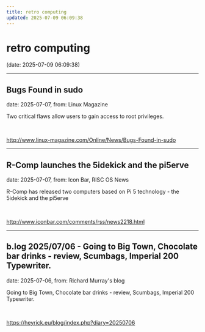 ```yaml
---
title: retro computing
updated: 2025-07-09 06:09:38
---
```


# retro computing

(date: 2025-07-09 06:09:38)

---

## Bugs Found in sudo

date: 2025-07-07, from: Linux Magazine

<p>Two critical flaws allow users to gain access to root privileges.</p> 

<br> 

<http://www.linux-magazine.com/Online/News/Bugs-Found-in-sudo>

---

## R-Comp launches the 5idekick and the pi5erve

date: 2025-07-07, from: Icon Bar, RISC OS News

R-Comp has released  two computers based on Pi 5 technology - the 5idekick and the pi5erve 

<br> 

<http://www.iconbar.com/comments/rss/news2218.html>

---

## b.log 2025/07/06 - Going to Big Town, Chocolate bar drinks - review, Scumbags, Imperial 200 Typewriter.

date: 2025-07-06, from: Richard Murray's blog

Going to Big Town, Chocolate bar drinks - review, Scumbags, Imperial 200 Typewriter. 

<br> 

<https://heyrick.eu/blog/index.php?diary=20250706>

